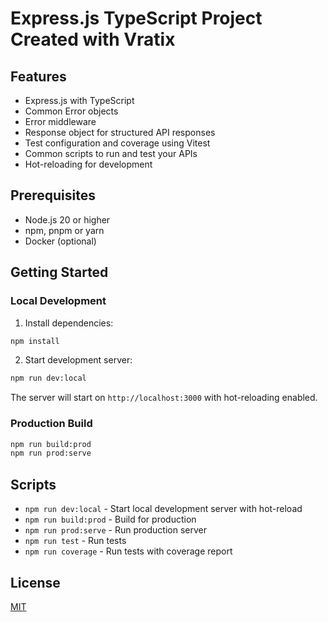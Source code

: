 # Express.js TypeScript Project Created with Vratix

## Features

- Express.js with TypeScript
- Common Error objects
- Error middleware
- Response object for structured API responses
- Test configuration and coverage using Vitest 
- Common scripts to run and test your APIs
- Hot-reloading for development

## Prerequisites

- Node.js 20 or higher
- npm, pnpm or yarn
- Docker (optional)

## Getting Started

### Local Development

1. Install dependencies:
```bash
npm install
```

2. Start development server:
```bash
npm run dev:local
```

The server will start on `http://localhost:3000` with hot-reloading enabled.

### Production Build

```bash
npm run build:prod
npm run prod:serve
```

## Scripts

- `npm run dev:local` - Start local development server with hot-reload
- `npm run build:prod` - Build for production
- `npm run prod:serve` - Run production server
- `npm run test` - Run tests
- `npm run coverage` - Run tests with coverage report

## License

[MIT](./LICENSE)
